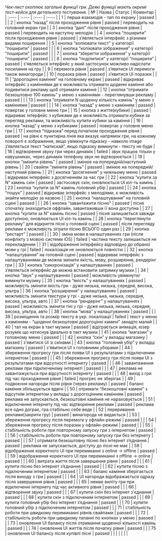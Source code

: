 *Чек-лист охоплює загальні функції гри. Деякі функції мають окремі тест-кейси для детального тестування.*
| № | Назва | Статус | Коментар |
| :---- | :---- | :---- | :---- |
| 1 | перша взаємодія \- тап по екрану | passed |  |
| 2 | кнопка “назад” після проходження рівня | passed | переводить на головний екран гри |
| 3 | кнопка “далі” після проходження рівня | passed | переводить на наступну мелодію |
| 4 | кнопка “поширити” після проходження рівня | passed | з’являється інтерфейс з різними видами поширення |
| 5 | кнопка “копіювати текст” у категорії “поширити” | passed |  |
| 6 | кнопка “копіювати зображення” у категорії “поширити” | passed |  |
| 7 | кнопка “зберегти зображення” у категорії “поширити” | passed |  |
| 8 | кнопка “поділитися” у категорії “поширити” | passed | з'являється інтерфейс у який застосунок можливо надіслати посилання на гру  |
| 9 | перемога рівня | passed | з’явитися UI перемоги також винагороди |
| 10 | поразка рівня | passed | з’явитися UI поразки |
| 11 | “дорогоцінні каміння” на головному екрані | passed | відкриває інтерфейс з каміннями де є можливість отримати щоденні каміння або подивитися рекламу щоб отримати каміння |
| 12 | кнопка “отримати безкоштовно 100 камінь” у меню з каміннями \-  переглянувши рекламу | passed |  |
| 13 | кнопка “отримати N щоденну кількість камінь” у меню з каміннями | passed |  |
| 14 | кнопка “назад” у меню з камінням | passed | повертає у головне меню гри |
| 15 | кнопка з життя(кубики) | passed | відкриває інтерфейс з кубиками де є можливість отримати кубики за перегляд реклами, та можливість купити кубики за каміння |
| 16 | кнопка “назад” у меню з кубиками | passed | повертає у головне меню гри |
| 17 | кнопка “підказка” перед початком проходження рівня  | passed | на рівні є пунктирна лінія яка вказує напрямок гри, на кожному повороті є зображення, якщо увімкнути підказку \- навколо image з’являється текст “натискай”, якщо підказку вимкнути \- тексту не буде  |
| 18 | відтворення звуку гри через динамік | failed | звук працює тільки у навушниках, через динамік телефону звук не відтворюється  |
| 19 | кнопки “змінити рівень” | passed | змінює на попередній/наступний рівень |
| 20 | свайпи “змінити рівень” | passed | змінює на попередній/наступний рівень |
| 21 | кнопка “досягнення” у нижньому меню | passed | відкриває інтерфейс з досягненням за час гри |
| 22 | кнопка “купити за N” камінь скін  | passed | застосовує скін, оновлюється UI кіл-ть камінь  |
| 23 | кнопка “купити за N” камінь головний убір  | passed |  |
| 24 | кнопка “пошук”  | passed | відкриває інтерфейс з мелодіями, є можливість знайти мелодію за назвою |
| 25 | кнопка “налаштування” на головній сцені | passed |  |
| 26 | кнопка “завантажити пісню” | passed | пісня спочатку знаходиться оффлайн, завантаживши її вона доступна  |
| 27 | кнопка “купити за N” камінь пісню  | passed | пісня залишається завжди доступною, оновлюється UI кіл-ть камінь  |
| 28 | кнопка “переглянути рекламу” для відкриття пісні у головній сцені | passed | після перегляду реклами є можливість зіграти пісню ВСЬОГО один раз  |
| 29 | кнопка “рестарт” | passed |  |
| 30 | зміна мови в налаштуваннях гри (після конфлікту з мовою системи iOS) | failed | частина тексту залишається не перекладеним  |
| 31 | відображення інтерфейсу відповідно до обраної мови у грі | failed | локалізація не оновлюється повністю |
| 32 | кнопка “налаштування” на головній сцені | passed | відкриває інтерфейс з налаштуваннями де можна змінити якість, мову, розширення, рендерінг гри |
| 33 | кнопка “синхронізація” у налаштуваннях  | passed | з’являється інтерфейс де можна встановити затримку музики |
| 34 | кнопка “звук” у налаштуваннях  | passed | можливість увімкнути/вимкнути музику |
| 35 | кнопка “якість” у налаштуваннях | passed | можливість змінити якість гри \- дуже низька, низька, середня, висока, ультра |
| 36 | кнопка “розширення” у налаштуваннях   | passed | можливість змінити текстури у грі \- дуже низька, низька, середня, висока, ультра, авто |
| 37 | кнопка “рендерінг” у налаштуваннях   | passed | можливість змінити тіні у грі \- дуже низька, низька, середня, висока, ультра, авто |
| 38 | кнопка “мова” у налаштуваннях | passed |  |
| 39 | розміщення та розмір тексту в укр. локалізації  | failed | текст у меню з камінням \- “щоденні безкоштовні дорогоцінні камені” занадто малий |
| 40 | тап на екран в такт музики  | passed | відіграється анімація, юзер розуміє що натиснув ідеально в такт музики |
| 41 | кнопка “магазин” у головному меню | passed |  |
| 42 | кнопка “скін” у вкладці магазину | passed | з'явитися UI зі скінами  |
| 43 | кнопка “головний убір” у вкладці магазину | passed | з'явитися UI з головними уборами  |
| 44 | збереження прогресу гри після появи UI з результатами з підключеним інтернетом | passed |  |
| 45 | збереження прогресу гри після появи UI з результатами при відсутності інтернету | passed |  |
| 46 | завантаження реклами при підключеному інтернеті  | passed |  |
| 47 | реклама не завантажується при відсутності інтернету | passed |  |
| 48 | вихід з гри під час проходження рівня | failed | прогрес не зберігає  |
| 49 | подвоєння нагороди після рівня (через рекламу) | passed | баланс каміння збільшується вдвічі |
| 50 | отримати “безкоштовні камені” з відсутнім інтернетом у вкладці з дорогоцінним камінням | passed | реклама не запускається, безкоштовні каміння не нараховується |
| 51 | відключення інтернету під час відтворення реклами | passed | реклама все одно дограє, гра стабільно себе веде |
| 52 | переривання реклами(закрити гру) | passed | винагорода не видається |
| 53 | збереження прогресу після перемоги у офлайн-режимі | passed |  |
| 54 | збереження прогресу після поразки у офлайн-режимі | passed |  |
| 55 | стабільність роботи при повторному запуску гри з інтернетом | passed |  |
| 56 | стабільність роботи при повторному запуску гри без інтернету | passed |  |
| 57 | отримати безкоштовну пісню без інтернет з’єднання | passed | реклама не запускається, доступу до пісні не має |
| 58 | відображення коректного UI при перемиканні з online → offline | passed |  |
| 59 | відображення коректного UI при перемиканні з offline → online | passed |  |
| 60 | витрата життя після завершення рівня | passed |  |
| 61 | купити пісню без інтернет з’єднання | passed |  |
| 62 | купити пісню з підключеним інтернетом | passed |  |
| 63 | баланс каміння зберігається після виходу з гри | passed |  |
| 64 | UI нагороди відображається одразу після завершення рівня | passed |  |
| 65 | немає виліту гри при відключенні інтернету під час активного рівня | passed |  |
| 66 | відтворення звуку | passed |  |
| 67 | купити скін без інтернет з'єднання | passed |  |
| 68 | купити скін з підключеним інтернетом | passed |  |
| 69 | купити головний убір без інтернет з’єднання  | passed |  |
| 70 | купити головний убір з підключеним інтернетом | passed |  |
| 71 | стабільність роботи при швидкому перемиканні рівнів свайпами | passed |  |
| 72 | стабільність роботи при швидкому тапанні по кнопках у меню | passed |  |
| 73 | оновлення UI балансу після отримання щоденної кількості камінь  | passed |  |
| 74 | оновлення UI життів після початку рівня | passed |  |
| 75 | оновлення UI балансу після купівлі пісні | passed |  |
|  |  |  |  |

